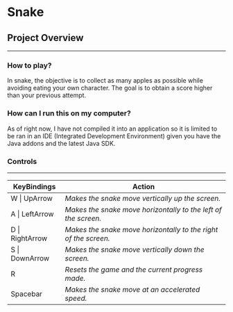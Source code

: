 # Snake
## Project Overview
---

### How to play?
In snake, the objective is to collect as many apples as possible while avoiding eating your own character. The goal is to obtain a score higher than your previous attempt.

### How can I run this on my computer?
As of right now, I have not compiled it into an application so it is limited to be ran in an IDE (Integrated Development Environment) given you have the Java addons and the latest Java SDK.

### Controls
---
| **KeyBindings** | **Action**                                                      |
|-----------------|-----------------------------------------------------------------|
| W \| UpArrow    | _Makes the snake move vertically up the screen._                |
| A \| LeftArrow  | _Makes the snake move horizontally to the left of the screen._  |
| D \| RightArrow | _Makes the snake move horizontally to the right of the screen._ |
| S \| DownArrow  | _Makes the snake move vertically down the screen._              |
| R               | _Resets the game and the current progress made._                |
| Spacebar        | _Makes the snake move at an accelerated speed._                 |
